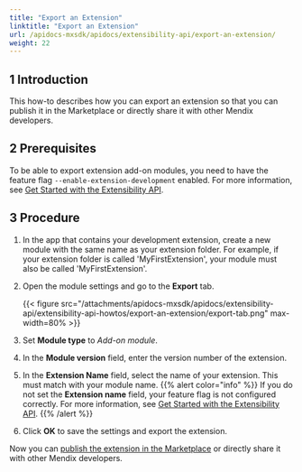```yaml
---
title: "Export an Extension"
linktitle: "Export an Extension"
url: /apidocs-mxsdk/apidocs/extensibility-api/export-an-extension/
weight: 22
---
```


## 1 Introduction

This how-to describes how you can export an extension so that you can publish it in the Marketplace or directly share it with other Mendix developers.

## 2 Prerequisites

To be able to export extension add-on modules, you need to have the feature flag `--enable-extension-development` enabled. For more information, see [Get Started with the Extensibility API](/apidocs-mxsdk/apidocs/extensibility-api/getting-started/).

## 3 Procedure

1. In the app that contains your development extension, create a new module with the same name as your extension folder. For example, if your extension folder is called 'MyFirstExtension', your module must also be called 'MyFirstExtension'.

2. Open the module settings and go to the **Export** tab.

     {{< figure src="/attachments/apidocs-mxsdk/apidocs/extensibility-api/extensibility-api-howtos/export-an-extension/export-tab.png" max-width=80% >}}

3. Set **Module type** to *Add-on module*.

4. In the **Module version** field, enter the version number of the extension.

5. In the **Extension Name** field, select the name of your extension. This must match with your module name.
    {{% alert color="info" %}} If you do not set the **Extension name** field, your feature flag is not configured correctly. For more information, see [Get Started with the Extensibility API](/apidocs-mxsdk/apidocs/extensibility-api/getting-started/). {{% /alert %}}

6. Click **OK** to save the settings and export the extension.

Now you can [publish the extension in the Marketplace](/appstore/sharing-content/#adding) or directly share it with other Mendix developers.
